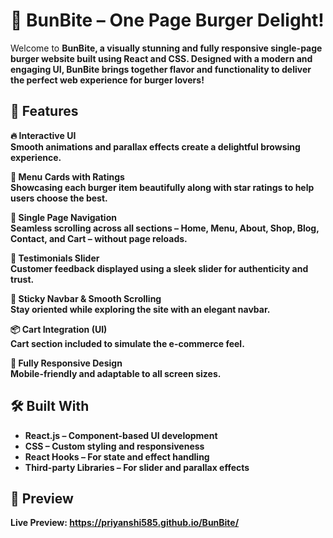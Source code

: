 <h1><b>🍔 BunBite – One Page Burger Delight!</b></h1>

Welcome to <b>BunBite<b>, a visually stunning and fully responsive <b>single-page burger website</b> built using <b>React</b> and <b>CSS</b>. Designed with a modern and engaging UI, BunBite brings together flavor and functionality to deliver the perfect web experience for burger lovers!


## 🚀 Features

<b>🔥 Interactive UI</b>  
Smooth animations and **parallax effects** create a delightful browsing experience.

<b>🍔 Menu Cards with Ratings</b>  
Showcasing each burger item beautifully along with star ratings to help users choose the best.

<b>🧾 Single Page Navigation</b>  
Seamless scrolling across all sections – <b>Home</b>, <b>Menu</b>, <b>About</b>, <b>Shop</b>, <b>Blog</b>, <b>Contact</b>, and <b>Cart</b> – without page reloads.

<b>🌟 Testimonials Slider</b>  
Customer feedback displayed using a sleek slider for authenticity and trust.

<b>📌 Sticky Navbar & Smooth Scrolling</b>  
Stay oriented while exploring the site with an elegant navbar.

<b>📦 Cart Integration (UI)</b>  
Cart section included to simulate the e-commerce feel.

<b>📱 Fully Responsive Design</b>  
Mobile-friendly and adaptable to all screen sizes.


## 🛠️ Built With

- <b>React.js</b> – Component-based UI development
- <b>CSS</b> – Custom styling and responsiveness
- <b>React Hooks</b> – For state and effect handling
- <b>Third-party Libraries</b> – For slider and parallax effects



## 📸 Preview

 <b>Live Preview:</b> https://priyanshi585.github.io/BunBite/ 


